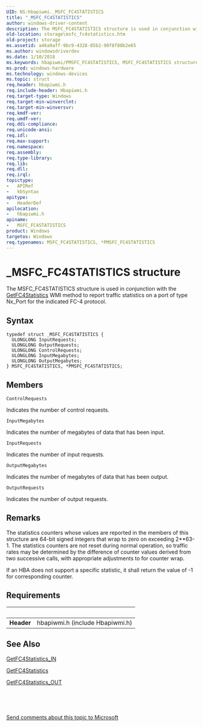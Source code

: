 ```yaml
---
UID: NS:hbapiwmi._MSFC_FC4STATISTICS
title: "_MSFC_FC4STATISTICS"
author: windows-driver-content
description: The MSFC_FC4STATISTICS structure is used in conjunction with the GetFC4Statistics WMI method to report traffic statistics on a port of type Nx_Port for the indicated FC-4 protocol.
old-location: storage\msfc_fc4statistics.htm
old-project: storage
ms.assetid: a46a9aff-9bc9-4328-85b2-90f8f80b2e65
ms.author: windowsdriverdev
ms.date: 1/10/2018
ms.keywords: hbapiwmi/PMSFC_FC4STATISTICS, MSFC_FC4STATISTICS structure [Storage Devices], hbapiwmi/MSFC_FC4STATISTICS, structs-Fibre_aad92cde-3922-49dd-8473-fefff79e5e2b.xml, PMSFC_FC4STATISTICS structure pointer [Storage Devices], MSFC_FC4STATISTICS, storage.msfc_fc4statistics, *PMSFC_FC4STATISTICS, PMSFC_FC4STATISTICS, _MSFC_FC4STATISTICS
ms.prod: windows-hardware
ms.technology: windows-devices
ms.topic: struct
req.header: hbapiwmi.h
req.include-header: Hbapiwmi.h
req.target-type: Windows
req.target-min-winverclnt: 
req.target-min-winversvr: 
req.kmdf-ver: 
req.umdf-ver: 
req.ddi-compliance: 
req.unicode-ansi: 
req.idl: 
req.max-support: 
req.namespace: 
req.assembly: 
req.type-library: 
req.lib: 
req.dll: 
req.irql: 
topictype:
-	APIRef
-	kbSyntax
apitype:
-	HeaderDef
apilocation:
-	hbapiwmi.h
apiname:
-	MSFC_FC4STATISTICS
product: Windows
targetos: Windows
req.typenames: MSFC_FC4STATISTICS, *PMSFC_FC4STATISTICS
---
```


# _MSFC_FC4STATISTICS structure
The MSFC_FC4STATISTICS structure is used in conjunction with the <a href="https://msdn.microsoft.com/library/windows/hardware/ff553949">GetFC4Statistics</a> WMI method to report traffic statistics on a port of type Nx_Port for the indicated FC-4 protocol.

## Syntax
````
typedef struct _MSFC_FC4STATISTICS {
  ULONGLONG InputRequests;
  ULONGLONG OutputRequests;
  ULONGLONG ControlRequests;
  ULONGLONG InputMegabytes;
  ULONGLONG OutputMegabytes;
} MSFC_FC4STATISTICS, *PMSFC_FC4STATISTICS;
````

## Members


`ControlRequests`

Indicates the number of control requests.

`InputMegabytes`

Indicates the number of megabytes of data that has been input.

`InputRequests`

Indicates the number of input requests.

`OutputMegabytes`

Indicates the number of megabytes of data that has been output.

`OutputRequests`

Indicates the number of output requests.

## Remarks
The statistics counters whose values are reported in the members of this structure are 64-bit signed integers that wrap to zero on exceeding 2**63-1. The statistics counters are not reset during normal operation, so traffic rates may be determined by the difference of counter values derived from two successive calls, with appropriate adjustments to for counter wrap.

If an HBA does not support a specific statistic, it shall return the value of -1 for corresponding counter.

## Requirements
| &nbsp; | &nbsp; |
| ---- |:---- |
| **Header** | hbapiwmi.h (include Hbapiwmi.h) |

## See Also

<a href="..\hbapiwmi\ns-hbapiwmi-_getfc4statistics_in.md">GetFC4Statistics_IN</a>



<a href="https://msdn.microsoft.com/library/windows/hardware/ff553949">GetFC4Statistics</a>



<a href="..\hbapiwmi\ns-hbapiwmi-_getfc4statistics_out.md">GetFC4Statistics_OUT</a>



 

 

<a href="mailto:wsddocfb@microsoft.com?subject=Documentation%20feedback [storage\storage]:%20MSFC_FC4STATISTICS structure%20 RELEASE:%20(1/10/2018)&amp;body=%0A%0APRIVACY STATEMENT%0A%0AWe use your feedback to improve the documentation. We don't use your email address for any other purpose, and we'll remove your email address from our system after the issue that you're reporting is fixed. While we're working to fix this issue, we might send you an email message to ask for more info. Later, we might also send you an email message to let you know that we've addressed your feedback.%0A%0AFor more info about Microsoft's privacy policy, see http://privacy.microsoft.com/en-us/default.aspx." title="Send comments about this topic to Microsoft">Send comments about this topic to Microsoft</a>